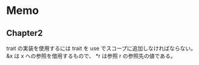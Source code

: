 # Memo

## Chapter2

trait の実装を使用するには trait を use でスコープに追加しなければならない。
&x は x への参照を借用するもので、 *r は参照 r の参照先の値である。
